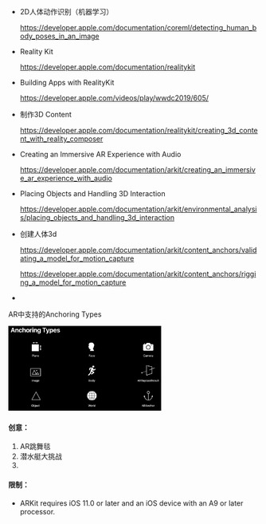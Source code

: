 

* 2D人体动作识别（机器学习）

  https://developer.apple.com/documentation/coreml/detecting_human_body_poses_in_an_image

* Reality Kit

  https://developer.apple.com/documentation/realitykit

* Building Apps with RealityKit

  https://developer.apple.com/videos/play/wwdc2019/605/

* 制作3D Content

  https://developer.apple.com/documentation/realitykit/creating_3d_content_with_reality_composer

* Creating an Immersive AR Experience with Audio

  https://developer.apple.com/documentation/arkit/creating_an_immersive_ar_experience_with_audio

* Placing Objects and Handling 3D Interaction

  https://developer.apple.com/documentation/arkit/environmental_analysis/placing_objects_and_handling_3d_interaction

* 创建人体3d

  https://developer.apple.com/documentation/arkit/content_anchors/validating_a_model_for_motion_capture

  https://developer.apple.com/documentation/arkit/content_anchors/rigging_a_model_for_motion_capture

* 



AR中支持的Anchoring Types

<img src="../images/Xnip2021-04-25_11-26-46.jpg" alt="Xnip2021-04-25_11-26-46" style="zoom:30%;" /> 



#### 创意：

1. AR跳舞毯
2. 潜水艇大挑战
3. 



#### 限制：

* ARKit requires iOS 11.0 or later and an iOS device with an A9 or later processor.